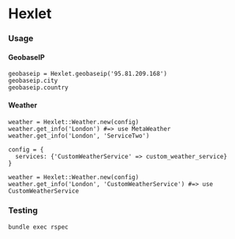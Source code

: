 # Hexlet
### Usage
#### GeobaseIP
```
geobaseip = Hexlet.geobaseip('95.81.209.168')
geobaseip.city
geobaseip.country
```

#### Weather
```
weather = Hexlet::Weather.new(config)
weather.get_info('London') #=> use MetaWeather
weather.get_info('London', 'ServiceTwo')

config = {
  services: {'CustomWeatherService' => custom_weather_service}
}

weather = Hexlet::Weather.new(config)
weather.get_info('London', 'CustomWeatherService') #=> use CustomWeatherService

```
### Testing
```
bundle exec rspec
```
